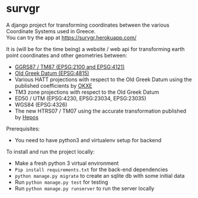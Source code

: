 # survgr  
A django project for transforming coordinates between the various Coordinate Systems used in Greece.  
You can try the app at https://survgr.herokuapp.com/ 

It is (will be for the time being) a website / web api for transforming earth point coordinates and other geometries between:  
* [GGRS87 / TM87 (EPSG:2100 and EPSG:4121)](http://spatialreference.org/ref/epsg/ggrs87-greek-grid/)
* [Old Greek Datum (EPSG:4815)](http://spatialreference.org/ref/epsg/4815/)  
* Various HATT projections with respect to the Old Greek Datum  using the published coefficients by [OKXE](http://www.okxe.gr/el/)  
* TM3 zone projections with respect to the Old Greek Datum  
* ED50 / UTM (EPSG:4230, EPSG:23034, EPSG:23035) 
* WGS84 (EPSG:4326)  
* The new HTRS07 / TM07 using the accurate transformation published by [Hepos](http://www.hepos.gr/)  

Prerequisites:
* You need to have python3 and virtualenv setup for backend

To install and run the project locally:  
* Make a fresh python 3 virtual environment
* `Pip install requirements.txt` for the back-end dependencies
* `python manage.py migrate` to create an sqlite db with some initial data
* Run `python manage.py test` for testing
* Run `python manage.py runserver` to run the server locally
